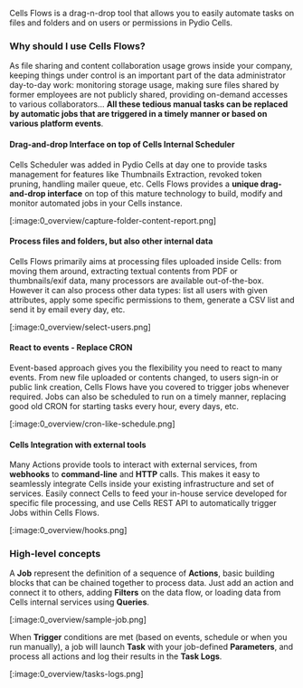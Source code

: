 Cells Flows is a drag-n-drop tool that allows you to easily automate tasks on files and folders and on users or permissions in Pydio Cells.

### Why should I use Cells Flows? 

As file sharing and content collaboration usage grows inside your company, keeping things under control is an important part of the data administrator day-to-day work: monitoring storage usage, making sure files shared by former employees are not publicly shared, providing on-demand accesses to various collaborators... **All these tedious manual tasks can be replaced by automatic jobs that are triggered in a timely manner or based on various platform events**.

#### Drag-and-drop Interface on top of Cells Internal Scheduler

Cells Scheduler was added in Pydio Cells at day one to provide tasks management for features like Thumbnails Extraction, revoked token pruning, handling mailer queue, etc.  Cells Flows provides a **unique drag-and-drop interface** on top of this mature technology to build, modify and monitor automated jobs in your Cells instance.

[:image:0_overview/capture-folder-content-report.png]

#### Process files and folders, but also other internal data

Cells Flows primarily aims at processing files uploaded inside Cells: from moving them around, extracting textual contents from PDF or thumbnails/exif data, many processors are available out-of-the-box. However it can also process other data types: list all users with given attributes, apply some specific permissions to them, generate a CSV list and send it by email every day, etc.

[:image:0_overview/select-users.png]

#### React to events - Replace CRON

Event-based approach gives you the flexibility you need to react to many events. From new file uploaded or contents changed, to users sign-in or public link creation, Cells Flows have you covered to trigger jobs whenever required.  Jobs can also be scheduled to run on a timely manner, replacing good old CRON for starting tasks every hour, every days, etc.

[:image:0_overview/cron-like-schedule.png]

#### Cells Integration with external tools

Many Actions provide tools to interact with external services, from **webhooks** to **command-line** and **HTTP** calls. This makes
it easy to seamlessly integrate Cells inside your existing infrastructure and set of services. Easily connect Cells to feed your in-house service developed for specific file processing, and use Cells REST API to automatically trigger Jobs within Cells Flows. 

[:image:0_overview/hooks.png]

### High-level concepts

A **Job** represent the definition of a sequence of **Actions**, basic building blocks that can be chained together to process data. Just add an action and connect it to others, adding **Filters** on the data flow, or loading data from Cells internal services using **Queries**. 

[:image:0_overview/sample-job.png]

When **Trigger** conditions are met (based on events, schedule or when you run manually), a job will launch **Task** with your job-defined **Parameters**, and process all actions and log their results in the **Task Logs**.

[:image:0_overview/tasks-logs.png]